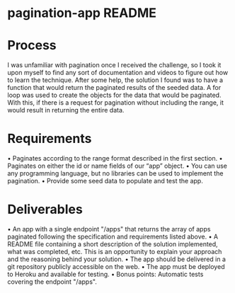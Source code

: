 # pagination-app README

# Process

I was unfamiliar with pagination once I received the challenge, so I took it upon
myself to find any sort of documentation and videos to figure out how to learn the technique. After some help, the solution I found was to have a function that would return the paginated results of the seeded data. A for loop was used to create the objects for the data that would be paginated. With this, if there is a request for pagination without including the range, it would result in returning the entire data.

# Requirements

• Paginates according to the range format described in the first section.
• Paginates on either the id or name fields of our “app” object.
• You can use any programming language, but no libraries can be used to implement
the pagination.
• Provide some seed data to populate and test the app.

# Deliverables

• An app with a single endpoint "/apps" that returns the array of apps paginated following the specification and requirements listed above.
• A README file containing a short description of the solution implemented, what was completed, etc. This is an opportunity to explain your approach and the reasoning behind your solution.
• The app should be delivered in a git repository publicly accessible on the web.
• The app must be deployed to Heroku and available for testing.
• Bonus points: Automatic tests covering the endpoint "/apps".
